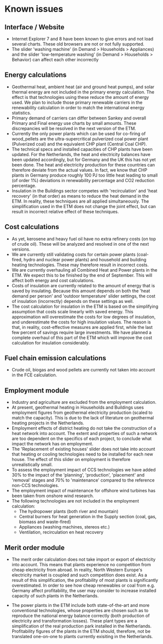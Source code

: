 # Known issues

## Interface / Website

* Internet Explorer 7 and 8 have been known to give errors and not load several charts. These old browsers are not or not fully supported.
* The slider 'washing machine' (in Demand > Households > Appliances) and the slider 'low-temperature washing' (in Demand > Households > Behavior) can affect each other incorrectly

## Energy calculations

* Geothermal heat, ambient heat (air and ground heat pumps), and solar thermal energy are not included in the primary energy calculation. The effect is that technologies using these reduce the amount of energy used. We plan to include those primary renewable carriers in the renewability calculation in order to match the international energy statistics.
* Primary demand of carriers can differ between Sankey and overall Primary and Final energy use charts by small amounts. These discrepancies will be resolved in the next version of the ETM.
* Currently the only power plants which can be used for co-firing of wood_pellets are the ultra-supercritical pulverized coal power plant (Pulverized coal) and the equivalent CHP plant (Central Coal CHP).
* The technical specs and installed capacities of CHP plants have been updated. For the Netherlands, the heat and electricity balances have been updated accordingly, but for Germany and the UK this has not yet been done. The heat and electricity production for these countries can therefore deviate from the actual values. In fact, we know that CHP plants in Germany produce roughly 100 PJ too little heat leading to small (of order 1%) deviations in renewability percentage and CO2 reduction percentage.
* Insulation in the Buildings sector competes with 'recirculation' and 'heat recovery' (in that order) as means to reduce the heat demand in the ETM. In reality, these techniques are all applied simultaneously. The simplification used in the ETM does not change the joint effect, but can result in incorrect relative effect of these techniques.

## Cost calculations

* As yet, kerosene and heavy fuel oil have no extra refinery costs (on top of crude oil). These will be analyzed and resolved in one of the next versions.
* We are currently still validating costs for certain power plants (coal-fired, hydro and nuclear power plants) and household and building heating technologies. These may therefore result in incorrect costs.
* We are currently overhauling all Combined Heat and Power plants in the ETM. We expect this to be finished by the end of September. This will affect both energy and cost calculations.
* Costs of insulation are currently related to the amount of energy that is saved by insulating. Because this amount depends on both the 'heat demand per person' and 'outdoor temperature' slider settings, the cost of insulation (incorrectly) depends on these settings as well.
* The cost calculation for insulation in the ETM is based on the simplifying assumption that costs scale linearly with saved energy. This approximation will overestimate the costs for low degrees of insulation, and underestimate the costs for high insulation values. The reason is that, in reality, cost-effective measures are applied first, while the last few percent of savings require large investments. We have planned a complete overhaul of this part of the ETM which will improve the cost calculation for insulation considerably.

## Fuel chain emission calculations

* Crude oil, biogas and wood pellets are currently not taken into account in the FCE calculation.

## Employment module

* Industry and agriculture are excluded from the employment calculation.
* At present, geothermal heating in Households and Buildings uses employment figures from geothermal electricity production (scaled to match the capacity). This is due to the lack of literature on geothermal heating projects in the Netherlands.
* Employment effects of district heating do not take the construction of a heat network into account. The extent and properties of such a network are too dependent on the specifics of each project, to conclude what impact the network has on employment.
* The 'Replacement of existing houses' slider does not take into account that heating or cooling technologies need to be installed for each new house. The effect of this slider on employment is therefore unrealistically small.
* To assess the employment impact of CCS technologies we have added 30% to the impact of the 'planning', 'production', 'placement' and 'removal' stages and 70% to 'maintenance' compared to the reference non-CCS technologies.
* The employment impact of maintenance for offshore wind turbines has been taken from onshore wind research.
* The following technologies are not included in the employment calculation:
  * The hydropower plants (both river and mountain)
  * Central burners for heat generation in the Supply section (coal, gas, biomass and waste-fired)
  * Appliances (washing machines, stereos etc.)
  * Ventilation, recirculation en heat recovery

## Merit order module

* The merit order calculation does not take import or export of electricity into account. This means that plants experience no competition from cheap electricity from abroad. In reality, North Western Europe's electricity market is coupled and such competition does exist. As a result of this simplification, the profitability of most plants is significantly overestimated. In order to see how cheap renewables or coal from e.g. Germany affect profitability, the user may consider to increase installed capacity of such plants in the Netherlands.
 
* The power plants in the ETM include both state-of-the-art and more conventional technologies, whose properties are chosen such as to reproduce the national energy balance correctly (both production of electricity and transformation losses). These plant types are a simplification of the real production park installed in the Netherlands. Profitability figures of the plants in the ETM should, therefore, not be translated one-on-one to plants currently exisiting in the Netherlands.